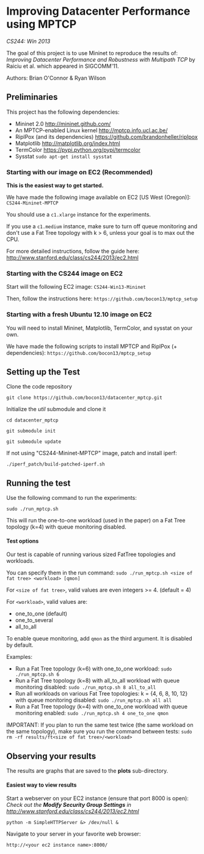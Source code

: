 Improving Datacenter Performance using MPTCP
============================================
*CS244: Win 2013*

The goal of this project is to use Mininet to reproduce the results of: 
_Improving Datacenter Performance and Robustness with Multipath TCP_
by Raiciu et al. which appeared in SIGCOMM'11.

Authors: Brian O'Connor & Ryan Wilson

Preliminaries
-------------
This project has the following dependencies:
* Mininet 2.0
http://mininet.github.com/
* An MPTCP-enabled Linux kernel
http://mptcp.info.ucl.ac.be/
* RiplPox (and its dependencies)
https://github.com/brandonheller/riplpox
* Matplotlib
http://matplotlib.org/index.html
* TermColor
https://pypi.python.org/pypi/termcolor
* Sysstat
`sudo apt-get install sysstat`

### Starting with our image on EC2 (Recommended)
**This is the easiest way to get started.**

We have made the following image available on EC2 [US West (Oregon)]:
`CS244-Mininet-MPTCP`

You should use a `c1.xlarge` instance for the experiments.

If you use a `c1.medium` instance, make sure to turn off queue monitoring
and don't use a Fat Tree topology with k > 6, unless your goal
is to max out the CPU.

For more detailed instructions, follow the guide here:
http://www.stanford.edu/class/cs244/2013/ec2.html

### Starting with the CS244 image on EC2
Start will the following EC2 image: `CS244-Win13-Mininet`

Then, follow the instructions here:
`https://github.com/bocon13/mptcp_setup`

### Starting with a fresh Ubuntu 12.10 image on EC2
You will need to install Mininet, Matplotlib, TermColor, and sysstat on your own. 

We have made the following scripts to install MPTCP and RiplPox (+ dependencies):
`https://github.com/bocon13/mptcp_setup`

Setting up the Test
-------------------

Clone the code repository

`git clone https://github.com/bocon13/datacenter_mptcp.git`

Initialize the *util* submodule and clone it

`cd datacenter_mptcp`

`git submodule init`

`git submodule update`

If not using "CS244-Mininet-MPTCP" image, patch and install iperf:

`./iperf_patch/build-patched-iperf.sh`

Running the test
----------------
Use the following command to run the experiments:

`sudo ./run_mptcp.sh`

This will run the one-to-one workload (used in the paper) on a Fat Tree topology (k=4) with queue monitoring disabled.

#### Test options

Our test is capable of running various sized FatTree topologies and workloads.

You can specify them in the run command:
`sudo ./run_mptcp.sh <size of fat tree> <workload> [qmon]`

For `<size of fat tree>`, valid values are even integers >= 4. (default = 4)

For `<workload>`, valid values are: 
* one_to_one (default)
* one_to_several
* all_to_all

To enable queue monitoring, add `qmon` as the third argument. It is disabled by default.

Examples:
* Run a Fat Tree topology (k=6) with one_to_one workload:
`sudo ./run_mptcp.sh 6`
* Run a Fat Tree topology (k=8) with all_to_all workload with queue monitoring disabled:
`sudo ./run_mptcp.sh 8 all_to_all`
* Run all workloads on various Fat Tree topologies: k = {4, 6, 8, 10, 12} with queue monitoring disabled:
`sudo ./run_mptcp.sh all all`
* Run a Fat Tree topology (k=4) with one_to_one workload with queue monitoring enabled:
`sudo ./run_mptcp.sh 4 one_to_one qmon`

IMPORTANT: If you plan to run the same test twice (the same workload on the same topology), make sure
you run the command between tests:
`sudo rm -rf results/ft<size of fat tree>/<workload>`

Observing your results
----------------------
The results are graphs that are saved to the **plots** sub-directory.

#### Easiest way to view results
Start a webserver on your EC2 instance (ensure that port 8000 is open):   
_Check out the **Modify Security Group Settings** in http://www.stanford.edu/class/cs244/2013/ec2.html_

`python -m SimpleHTTPServer &> /dev/null &`

Navigate to your server in your favorite web browser:

`http://<your ec2 instance name>:8000/`
